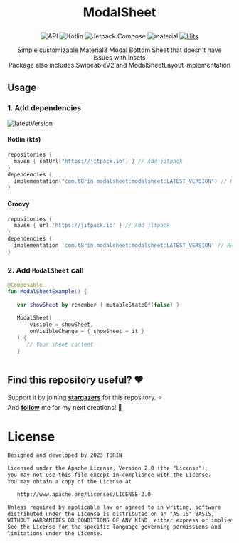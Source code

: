 <h1 align="center">

ModalSheet

</h1>


<p align="center">
  <img alt="API" src="https://img.shields.io/badge/Api%2021+-50f270?logo=android&logoColor=black&style=for-the-badge"/></a>
  <img alt="Kotlin" src="https://img.shields.io/badge/Kotlin-a503fc?logo=kotlin&logoColor=white&style=for-the-badge"/></a>
  <img alt="Jetpack Compose" src="https://img.shields.io/static/v1?style=for-the-badge&message=Jetpack+Compose&color=4285F4&logo=Jetpack+Compose&logoColor=FFFFFF&label="/></a> 
  <img alt="material" src="https://custom-icon-badges.demolab.com/badge/material%20you-lightblue?style=for-the-badge&logoColor=333&logo=material-you"/></a>
  <a href="https://hits.sh/github.com/t8rin/modalsheet/"><img alt="Hits" src="https://hits.sh/github.com/t8rin/modalsheet.svg?style=for-the-badge&label=Views&extraCount=10&color=54856b"/></a>
</p>

<div align="center">
            
Simple customizable Material3 Modal Bottom Sheet that doesn't have issues with insets</br>
Package also includes SwipeableV2 and ModalSheetLayout implementation

</div>

## Usage

### 1. Add dependencies

![latestVersion](https://img.shields.io/github/v/release/t8rin/modalsheet?style=for-the-badge)

#### Kotlin (kts)
```kotlin
repositories {
  maven { setUrl("https://jitpack.io") } // Add jitpack
}
dependencies {
  implementation("com.t8rin.modalsheet:modalsheet:LATEST_VERSION") // Replace "LATEST_VERSION" with preferrend version tag
}
```

#### Groovy
```groovy
repositories {
  maven { url 'https://jitpack.io' } // Add jitpack
}
dependencies {
  implementation 'com.t8rin.modalsheet:modalsheet:LATEST_VERSION' // Replace "LATEST_VERSION" with preferrend version tag
}
```

### 2. Add `ModalSheet` call

```kotlin
@Composable
fun ModalSheetExample() {
   
   var showSheet by remember { mutableStateOf(false) } 
   
   ModalSheet(
       visible = showSheet,
       onVisibleChange = { showSheet = it }
   ) {
      // Your sheet content
   }
    
```

## Find this repository useful? :heart:
Support it by joining __[stargazers](https://github.com/t8rin/ModalSheet/stargazers)__ for this repository. :star: <br>
And __[follow](https://github.com/t8rin)__ me for my next creations! 🤩

# License
```xml
Designed and developed by 2023 T8RIN

Licensed under the Apache License, Version 2.0 (the "License");
you may not use this file except in compliance with the License.
You may obtain a copy of the License at

   http://www.apache.org/licenses/LICENSE-2.0

Unless required by applicable law or agreed to in writing, software
distributed under the License is distributed on an "AS IS" BASIS,
WITHOUT WARRANTIES OR CONDITIONS OF ANY KIND, either express or implied.
See the License for the specific language governing permissions and
limitations under the License.
```
